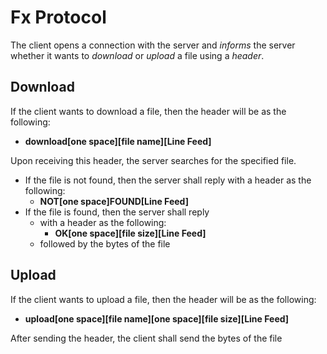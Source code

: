  # Fx Protocol
The client opens a connection with the server and *informs* the server whether it wants to *download* or *upload* a file using a *header*.

## Download
If the client wants to download a file, then the header will be as the following:
- **download[one space][file name][Line Feed]**

Upon receiving this header, the server searches for the specified file.
- If the file is not found, then the server shall reply with a header as the following:
  - **NOT[one space]FOUND[Line Feed]**
- If the file is found, then the server shall reply
  - with a header as the following:
    - **OK[one space][file size][Line Feed]**
  - followed by the bytes of the file
		
## Upload
If the client wants to upload a file, then the header will be as the following:
- **upload[one space][file name][one space][file size][Line Feed]**

After sending the header, the client shall send the bytes of the file
